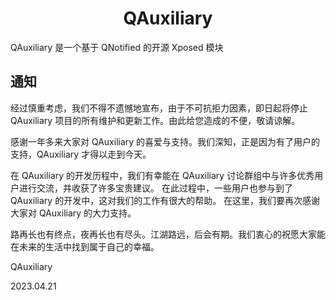 <div align="center">
    <h1> QAuxiliary </h1>

</div>

QAuxiliary 是一个基于 QNotified 的开源 Xposed 模块

## 通知

经过慎重考虑，我们不得不遗憾地宣布，由于不可抗拒力因素，即日起将停止 QAuxiliary 项目的所有维护和更新工作。由此给您造成的不便，敬请谅解。

感谢一年多来大家对 QAuxiliary 的喜爱与支持。我们深知，正是因为有了用户的支持，QAuxiliary 才得以走到今天。

在 QAuxiliary 的开发历程中，我们有幸能在 QAuxiliary 讨论群组中与许多优秀用户进行交流，并收获了许多宝贵建议。
在此过程中，一些用户也参与到了 QAuxiliary 的开发中，这对我们的工作有很大的帮助。
在这里，我们要再次感谢大家对 QAuxiliary 的大力支持。

路再长也有终点，夜再长也有尽头。江湖路远，后会有期。我们衷心的祝愿大家能在未来的生活中找到属于自己的幸福。

QAuxiliary

2023.04.21

